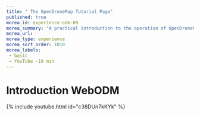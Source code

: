 ```yaml
---
title: " The OpenDroneMap Tutorial Page"
published: true
morea_id: experience-odm-09
morea_summary: "A practical introduction to the operation of OpenDroneMap"
morea_url:
morea_type: experience
morea_sort_order: 1010
morea_labels:
 - basic
 - YouTube ~19 min
---
```


# Introduction WebODM
{% include youtube.html id="c38DUn7kKYk" %}

